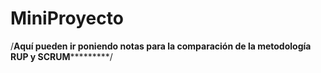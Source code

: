# MiniProyecto




/**************************Aquí pueden ir poniendo notas para la comparación de la metodología RUP y SCRUM***********************************/

